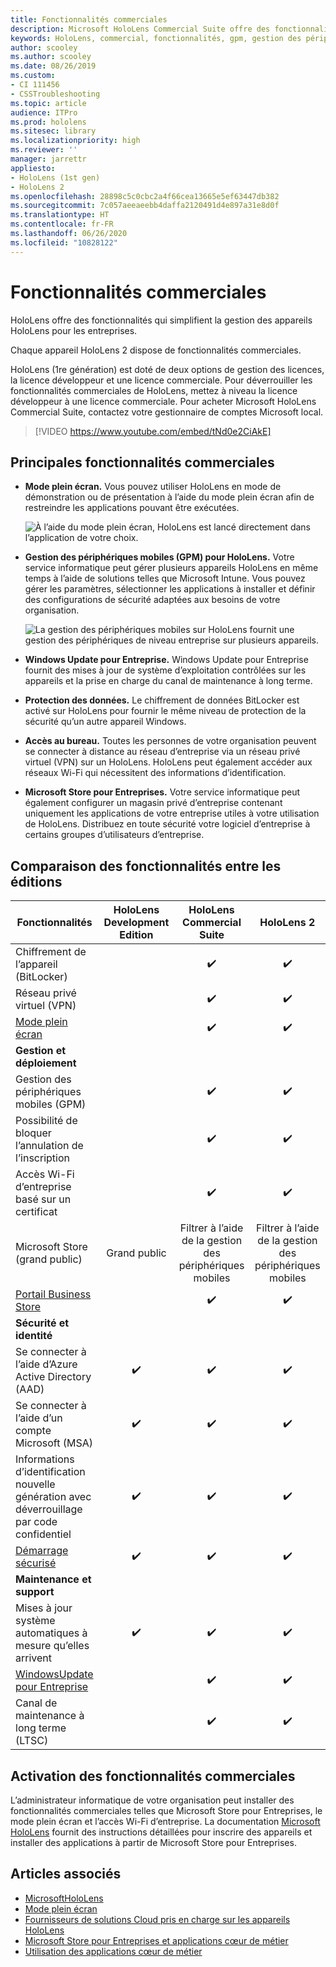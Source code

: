 ```yaml
---
title: Fonctionnalités commerciales
description: Microsoft HoloLens Commercial Suite offre des fonctionnalités qui facilite la gestion des appareils HoloLens pour les entreprises. Par défaut, les appareils HoloLens 2 disposent de fonctionnalités commerciales.
keywords: HoloLens, commercial, fonctionnalités, gpm, gestion des périphériques mobiles, mode plein écran
author: scooley
ms.author: scooley
ms.date: 08/26/2019
ms.custom:
- CI 111456
- CSSTroubleshooting
ms.topic: article
audience: ITPro
ms.prod: hololens
ms.sitesec: library
ms.localizationpriority: high
ms.reviewer: ''
manager: jarrettr
appliesto:
- HoloLens (1st gen)
- HoloLens 2
ms.openlocfilehash: 28898c5c0cbc2a4f66cea13665e5ef63447db382
ms.sourcegitcommit: 7c057aeeaeebb4daffa2120491d4e897a31e8d0f
ms.translationtype: HT
ms.contentlocale: fr-FR
ms.lasthandoff: 06/26/2020
ms.locfileid: "10828122"
---
```

# Fonctionnalités commerciales

HoloLens offre des fonctionnalités qui simplifient la gestion des appareils HoloLens pour les entreprises.

Chaque appareil HoloLens 2 dispose de fonctionnalités commerciales.

HoloLens (1re génération) est doté de deux options de gestion des licences, la licence développeur et une licence commerciale. Pour déverrouiller les fonctionnalités commerciales de HoloLens, mettez à niveau la licence développeur à une licence commerciale. Pour acheter Microsoft HoloLens Commercial Suite, contactez votre gestionnaire de comptes Microsoft local.

>[!VIDEO https://www.youtube.com/embed/tNd0e2CiAkE]

## Principales fonctionnalités commerciales

- **Mode plein écran.** Vous pouvez utiliser HoloLens en mode de démonstration ou de présentation à l’aide du mode plein écran afin de restreindre les applications pouvant être exécutées.

  ![À l’aide du mode plein écran, HoloLens est lancé directement dans l’application de votre choix.](images/201608-kioskmode-400px.png)

- **Gestion des périphériques mobiles (GPM) pour HoloLens.** Votre service informatique peut gérer plusieurs appareils HoloLens en même temps à l’aide de solutions telles que Microsoft Intune. Vous pouvez gérer les paramètres, sélectionner les applications à installer et définir des configurations de sécurité adaptées aux besoins de votre organisation.

  ![La gestion des périphériques mobiles sur HoloLens fournit une gestion des périphériques de niveau entreprise sur plusieurs appareils.](images/201608-enterprisemanagement-400px.png)

- **Windows Update pour Entreprise.** Windows Update pour Entreprise fournit des mises à jour de système d’exploitation contrôlées sur les appareils et la prise en charge du canal de maintenance à long terme.
- **Protection des données.** Le chiffrement de données BitLocker est activé sur HoloLens pour fournir le même niveau de protection de la sécurité qu’un autre appareil Windows.
- **Accès au bureau.** Toutes les personnes de votre organisation peuvent se connecter à distance au réseau d’entreprise via un réseau privé virtuel (VPN) sur un HoloLens. HoloLens peut également accéder aux réseaux Wi-Fi qui nécessitent des informations d’identification.
- **Microsoft Store pour Entreprises.** Votre service informatique peut également configurer un magasin privé d’entreprise contenant uniquement les applications de votre entreprise utiles à votre utilisation de HoloLens. Distribuez en toute sécurité votre logiciel d’entreprise à certains groupes d’utilisateurs d’entreprise.

## Comparaison des fonctionnalités entre les éditions

|Fonctionnalités |HoloLens Development Edition |HoloLens Commercial Suite |HoloLens 2 |
|---|:---:|:---:|:---:|
|Chiffrement de l’appareil (BitLocker) | |✔️ |✔️ |
|Réseau privé virtuel (VPN) | |✔️ |✔️ |
|[Mode plein écran](hololens-kiosk.md) | |✔️ |✔️ |
|**Gestion et déploiement** | | | |
|Gestion des périphériques mobiles (GPM) | |✔️ |✔️ |
|Possibilité de bloquer l’annulation de l’inscription | |✔️ |✔️ |
|Accès Wi-Fi d’entreprise basé sur un certificat | |✔️ |✔️ |
|Microsoft Store (grand public) |Grand public |Filtrer à l’aide de la gestion des périphériques mobiles |Filtrer à l’aide de la gestion des périphériques mobiles |
|[Portail Business Store](https://docs.microsoft.com/microsoft-store/working-with-line-of-business-apps) | |✔️ |✔️ |
|**Sécurité et identité** | | | |
|Se connecter à l’aide d’Azure Active Directory (AAD) |✔️ |✔️ |✔️ |
|Se connecter à l’aide d’un compte Microsoft (MSA) |✔️ |✔️ |✔️ |
|Informations d’identification nouvelle génération avec déverrouillage par code confidentiel |✔️ |✔️ |✔️ |
|[Démarrage sécurisé](https://docs.microsoft.com/windows-hardware/design/device-experiences/oem-secure-boot) |✔️ |✔️ |✔️ |
|**Maintenance et support** | | | |
|Mises à jour système automatiques à mesure qu’elles arrivent |✔️ |✔️ |✔️ |
|[WindowsUpdate pour Entreprise](https://docs.microsoft.com/windows/deployment/update/waas-manage-updates-wufb) | |✔️ |✔️ |
|Canal de maintenance à long terme (LTSC) | |✔️ |✔️ |

## Activation des fonctionnalités commerciales

L’administrateur informatique de votre organisation peut installer des fonctionnalités commerciales telles que Microsoft Store pour Entreprises, le mode plein écran et l’accès Wi-Fi d’entreprise. La documentation [Microsoft HoloLens](index.md) fournit des instructions détaillées pour inscrire des appareils et installer des applications à partir de Microsoft Store pour Entreprises.

## Articles associés

- [MicrosoftHoloLens](index.md)
- [Mode plein écran](hololens-kiosk.md)
- [Fournisseurs de solutions Cloud pris en charge sur les appareils HoloLens](/windows/client-management/mdm/configuration-service-provider-reference#csps-supported-in-hololens-devices)
- [Microsoft Store pour Entreprises et applications cœur de métier](https://blogs.technet.microsoft.com/sbucci/2016/04/13/windows-store-for-business-and-line-of-business-applications/)
- [Utilisation des applications cœur de métier](/microsoft-store/working-with-line-of-business-apps)
